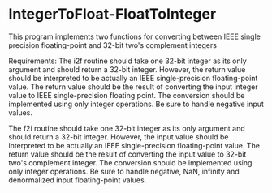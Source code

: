 # IntegerToFloat-FloatToInteger
This program implements two functions for converting between IEEE single precision floating-point and 32-bit two's complement integers



Requirements: 
The i2f routine should take one 32-bit integer as its only argument and should return a 32-bit integer. However, the return value should be interpreted to be actually an IEEE single-precision floating-point value. The return value should be the result of converting the input integer value to IEEE single-precision floating point. The conversion should be implemented using only integer operations. Be sure to handle negative input values.

The f2i routine should take one 32-bit integer as its only argument and should return a 32-bit integer. However, the input value should be interpreted to be actually an IEEE single-precision floating-point value. The return value should be the result of converting the input value to 32-bit two's complement integer. The conversion should be implemented using only integer operations. Be sure to handle negative, NaN, infinity and denormalized input floating-point values.

